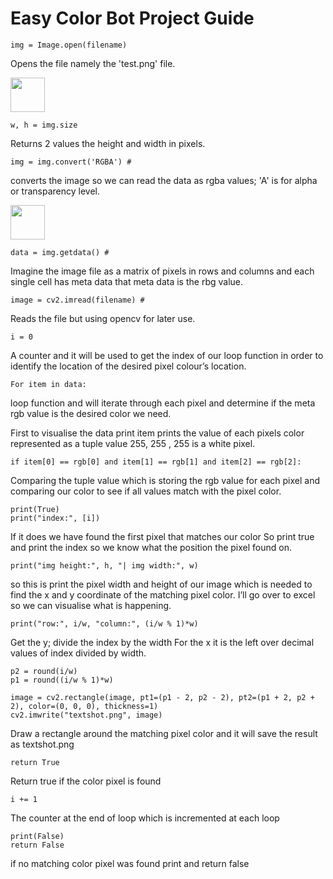 # Easy Color Bot Project Guide
```
img = Image.open(filename)
```
Opens the file namely the 'test.png' file.

<img src="https://user-images.githubusercontent.com/81003470/187099244-5c4d4910-7a64-4771-8068-9f8116e0f3ba.png" width="55">

```
w, h = img.size
```
Returns 2 values the height and width in pixels.

```
img = img.convert('RGBA') # 
```
converts the image so we can read the data as rgba values; 'A' is for alpha or transparency level.

<img src="https://user-images.githubusercontent.com/81003470/187099175-d5eda19e-a9b0-497c-bf55-0bb6835eb451.png" width="55">

```
data = img.getdata() # 
```
Imagine the image file as a matrix of pixels in rows and columns and each single cell has meta data that meta data is the rbg value.
```
image = cv2.imread(filename) # 
```
Reads the file but using opencv for later use.
```
i = 0
```
A counter and it will be used to get the index of our loop function in order to identify the location of the desired pixel colour’s location.
```
For item in data: 
```
loop function and will iterate through each pixel and determine if the meta rgb value is the desired color we need. 

First to visualise the data print item prints the value of each pixels color represented as a tuple value 255, 255 , 255 is a white pixel.

```
if item[0] == rgb[0] and item[1] == rgb[1] and item[2] == rgb[2]: 
```
Comparing the tuple value which is storing the rgb value for each pixel and comparing our color to see if all values match with the pixel color. 
```
print(True)
print("index:", [i])
```
If it does we have found the first pixel that matches our color
So print true and print the index so we know what the position the pixel found on.
```
print("img height:", h, "| img width:", w)
```
so this is print the pixel width and height of our image which is needed to find the x and y coordinate of the matching pixel color.
I’ll go over to excel so we can visualise what is happening.
```
print("row:", i/w, "column:", (i/w % 1)*w)
```
Get the y; divide the index by the width
For the x it is the left over decimal values of index divided by width.
```
p2 = round(i/w)
p1 = round((i/w % 1)*w)
```
```
image = cv2.rectangle(image, pt1=(p1 - 2, p2 - 2), pt2=(p1 + 2, p2 + 2), color=(0, 0, 0), thickness=1)
cv2.imwrite("textshot.png", image)
```
Draw a rectangle around the matching pixel color and it will save the result as textshot.png
```
return True
```
Return true if the color pixel is found
```
i += 1 
```
The counter at the end of loop which is incremented at each loop
```
print(False)
return False
```
if no matching color pixel was found print and return false

